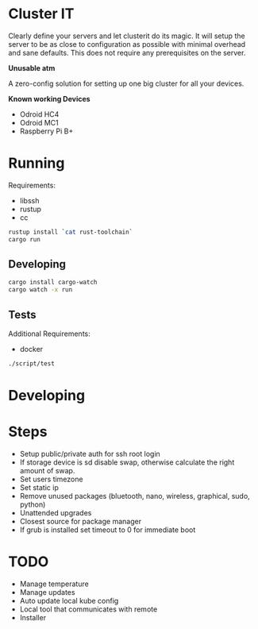 # Cluster IT

Clearly define your servers and let clusterit do its magic.
It will setup the server to be as close to configuration as possible with minimal overhead and sane defaults.
This does not require any prerequisites on the server.

**Unusable atm**

A zero-config solution for setting up one big cluster for all your devices.

**Known working Devices**

- Odroid HC4
- Odroid MC1
- Raspberry Pi B+

# Running

Requirements:

- libssh
- rustup
- cc

```bash
rustup install `cat rust-toolchain`
cargo run
```

## Developing

```bash
cargo install cargo-watch
cargo watch -x run
```

## Tests

Additional Requirements:

- docker

```bash
./script/test
```

# Developing

# Steps

- Setup public/private auth for ssh root login
- If storage device is sd disable swap, otherwise calculate the right amount of swap.
- Set users timezone
- Set static ip
- Remove unused packages (bluetooth, nano, wireless, graphical, sudo, python)
- Unattended upgrades
- Closest source for package manager
- If grub is installed set timeout to 0 for immediate boot

# TODO

- Manage temperature
- Manage updates
- Auto update local kube config
- Local tool that communicates with remote
- Installer
